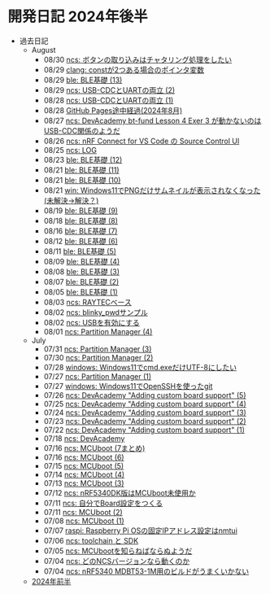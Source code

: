 # 開発日記 2024年後半

* 過去日記
  * August
    * 08/30 [ncs: ボタンの取り込みはチャタリング処理をしたい](/2024/08/20240830-ncs.html)
    * 08/29 [clang: constが2つある場合のポインタ変数](/2024/08/20240829-c.html)
    * 08/29 [ble: BLE基礎 (13)](/2024/08/20240829-ble.html)
    * 08/29 [ncs: USB-CDCとUARTの両立 (2)](/2024/08/20240829-ncs.html)
    * 08/28 [ncs: USB-CDCとUARTの両立 (1)](/2024/08/20240828-ncs.html)
    * 08/28 [GitHub Pages途中経過(2024年8月)](/2024/08/20240828-ghp.html)
    * 08/27 [ncs: DevAcademy bt-fund Lesson 4 Exer 3 が動かないのはUSB-CDC関係のようだ](/2024/08/20240827-ncs.html)
    * 08/26 [ncs: nRF Connect for VS Code の Source Control UI](/2024/08/20240826-ncs.html)
    * 08/25 [ncs: LOG](/2024/08/20240825-ncs.html)
    * 08/23 [ble: BLE基礎 (12)](/2024/08/20240822-ble.html)
    * 08/21 [ble: BLE基礎 (11)](/2024/08/20240821-ble.html)
    * 08/21 [ble: BLE基礎 (10)](/2024/08/20240820-ble.html)
    * 08/21 [win: Windows11でPNGだけサムネイルが表示されなくなった(未解決→解決？)](/2024/08/20240821-win.html)
    * 08/19 [ble: BLE基礎 (9)](/2024/08/20240819-ble.html)
    * 08/18 [ble: BLE基礎 (8)](/2024/08/20240818-ble.html)
    * 08/16 [ble: BLE基礎 (7)](/2024/08/20240816-ble.html)
    * 08/12 [ble: BLE基礎 (6)](/2024/08/20240812-ble.html)
    * 08/11 [ble: BLE基礎 (5)](/2024/08/20240811-ble.html)
    * 08/09 [ble: BLE基礎 (4)](/2024/08/20240809-ble.html)
    * 08/08 [ble: BLE基礎 (3)](/2024/08/20240808-ble.html)
    * 08/07 [ble: BLE基礎 (2)](/2024/08/20240807-ble.html)
    * 08/05 [ble: BLE基礎 (1)](/2024/08/20240805-ble.html)
    * 08/03 [ncs: RAYTECベース](/2024/08/20240803-ncs.html)
    * 08/02 [ncs: blinky_pwdサンプル](/2024/08/20240802-pwm.html)
    * 08/02 [ncs: USBを有効にする](/2024/08/20240802-ncs.html)
    * 08/01 [ncs: Partition Manager (4)](/2024/08/20240801-ncs.html)
  * July
    * 07/31 [ncs: Partition Manager (3)](/2024/07/20240731-ncs.html)
    * 07/30 [ncs: Partition Manager (2)](/2024/07/20240730-ncs.html)
    * 07/28 [windows: Windows11でcmd.exeだけUTF-8にしたい](/2024/07/20240728-utf.html)
    * 07/27 [ncs: Partition Manager (1)](/2024/07/20240727-ncs.html)
    * 07/27 [windows: Windows11でOpenSSHを使ったgit](/2024/07/20240727-ssh.html)
    * 07/26 [ncs: DevAcademy "Adding custom board support" (5)](/2024/07/20240726-da.html)
    * 07/25 [ncs: DevAcademy "Adding custom board support" (4)](/2024/07/20240725-da.html)
    * 07/24 [ncs: DevAcademy "Adding custom board support" (3)](/2024/07/20240724-da.html)
    * 07/23 [ncs: DevAcademy "Adding custom board support" (2)](/2024/07/20240723-da.html)
    * 07/22 [ncs: DevAcademy "Adding custom board support" (1)](/2024/07/20240722-da.html)
    * 07/18 [ncs: DevAcademy](/2024/07/20240718-da.html)
    * 07/16 [ncs: MCUboot (7まとめ)](/2024/07/20240716-boot2.html)
    * 07/16 [ncs: MCUboot (6)](/2024/07/20240716-boot.html)
    * 07/15 [ncs: MCUboot (5)](/2024/07/20240715-boot.html)
    * 07/14 [ncs: MCUboot (4)](/2024/07/20240714-boot.html)
    * 07/13 [ncs: MCUboot (3)](/2024/07/20240713-boot.html)
    * 07/12 [ncs: nRF5340DK版はMCUboot未使用か](/2024/07/20240712-53dk.html)
    * 07/11 [ncs: 自分でBoard設定をつくる](/2024/07/20240711-dts.html)
    * 07/11 [ncs: MCUboot (2)](/2024/07/20240711-boot.html)
    * 07/08 [ncs: MCUboot (1)](/2024/07/20240708-boot.html)
    * 07/07 [raspi: Raspberry Pi OSの固定IPアドレス設定はnmtui](/2024/07/20240707-raspi.html)
    * 07/06 [ncs: toolchain と SDK](/2024/07/20240706-ncs.html)
    * 07/05 [ncs: MCUbootを知らねばならぬようだ](/2024/07/20240705-boot.html)
    * 07/04 [ncs: どのNCSバージョンなら動くのか](/2024/07/20240704-ncs.html)
    * 07/04 [ncs: nRF5340 MDBT53-1M用のビルドがうまくいかない](/2024/07/20240704-mdbt.html)
  * [2024年前半](2024-1.html)
